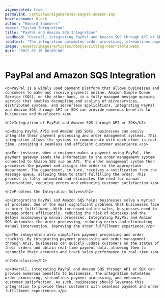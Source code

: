 ```yaml
---
aigenerated: true
permalink: /articles/aigenerated-paypal-amazon-sqs
boxclassname: black
author: "Edward Saunders"
topic: "System Integration"
title: "PayPal and Amazon SQS Integration"
leadhead: "Overall, integrating PayPal and Amazon SQS through API or SDK can provide numerous benefits to businesses"
leadtext: "The integration automates order processing, streamlines payment processing, and enhances customer satisfaction. As such, businesses should leverage this integration to provide their customers with seamless payment and order fulfillment experiences."
image: /assets/images/articles/people-sitting-near-table.webp
date: '2022-02-16 00:00:00'
---
```

<div class="arttext">
	<h1>PayPal and Amazon SQS Integration</h1>

	<p>PayPal is a widely used payment platform that allows businesses and consumers to make and receive payments online. Amazon Simple Queue Service (SQS), on the other hand, is a fully managed message queuing service that enables decoupling and scaling of microservices, distributed systems, and serverless applications. Integrating PayPal and Amazon SQS through API or SDK can provide numerous benefits to businesses and developers.</p>

	<h2>Integration of PayPal and Amazon SQS through API or SDK</h2>

	<p>Using PayPal APIs and Amazon SQS SDKs, businesses can easily integrate their payment processing and order management systems. This integration allows the systems to communicate with each other in real-time, providing a seamless and efficient customer experience.</p>

	<p>For instance, when a customer makes a payment using PayPal, the payment gateway sends the information to the order management system connected to Amazon SQS via an API. The order management system then processes the payment and assigns the order to the appropriate department. The department, in turn, receives a notification from the message queue, allowing them to start fulfilling the order. This process is fully automated and eliminates the need for manual intervention, reducing errors and enhancing customer satisfaction.</p>

	<h2>Problems the Integration Solves</h2>

	<p>Integrating PayPal and Amazon SQS helps businesses solve a myriad of problems. One of the most significant problems that businesses face is order fulfillment. With increased online sales, businesses need to manage orders efficiently, reducing the risk of mistakes and the delays accompanying manual processes. Integrating PayPal and Amazon SQS automates the order processing, reducing errors and eliminating manual intervention, improving the order fulfillment experience.</p>

	<p>The integration also simplifies payment processing and order tracking. By integrating payment processing and order management through APIs, businesses can quickly update customers on the status of their orders and obtain real-time payment data, allowing them to reconcile their accounts and track sales performance in real-time.</p>

	<h2>Conclusion</h2>

	<p>Overall, integrating PayPal and Amazon SQS through API or SDK can provide numerous benefits to businesses. The integration automates order processing, streamlines payment processing, and enhances customer satisfaction. As such, businesses should leverage this integration to provide their customers with seamless payment and order fulfillment experiences.</p>

</div>
